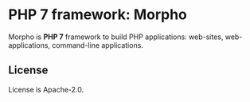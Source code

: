 # PHP 7 framework: Morpho

Morpho is **PHP 7** framework to build PHP applications: web-sites, web-applications, command-line applications.

## License

License is Apache-2.0.
